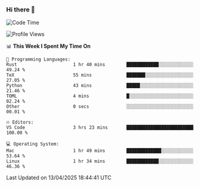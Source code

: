### Hi there 👋

<!--START_SECTION:waka-->
![Code Time](http://img.shields.io/badge/Code%20Time-1%2C069%20hrs%2020%20mins-blue)

![Profile Views](http://img.shields.io/badge/Profile%20Views-4-blue)

📊 **This Week I Spent My Time On** 

```text
💬 Programming Languages: 
Rust                     1 hr 40 mins        ████████████░░░░░░░░░░░░░   49.24 % 
TeX                      55 mins             ███████░░░░░░░░░░░░░░░░░░   27.05 % 
Python                   43 mins             █████░░░░░░░░░░░░░░░░░░░░   21.46 % 
TOML                     4 mins              █░░░░░░░░░░░░░░░░░░░░░░░░   02.24 % 
Other                    0 secs              ░░░░░░░░░░░░░░░░░░░░░░░░░   00.01 % 

🔥 Editors: 
VS Code                  3 hrs 23 mins       █████████████████████████   100.00 % 

💻 Operating System: 
Mac                      1 hr 49 mins        █████████████░░░░░░░░░░░░   53.64 % 
Linux                    1 hr 34 mins        ████████████░░░░░░░░░░░░░   46.36 % 
```


 Last Updated on 13/04/2025 18:44:41 UTC
<!--END_SECTION:waka-->

<!--
**JackeyHua-SJTU/JackeyHua-SJTU** is a ✨ _special_ ✨ repository because its `README.md` (this file) appears on your GitHub profile.

Here are some ideas to get you started:

- 🔭 I’m currently working on ...
- 🌱 I’m currently learning ...
- 👯 I’m looking to collaborate on ...
- 🤔 I’m looking for help with ...
- 💬 Ask me about ...
- 📫 How to reach me: ...
- 😄 Pronouns: ...
- ⚡ Fun fact: ...
-->
